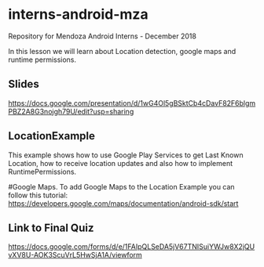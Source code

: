 # interns-android-mza
Repository for Mendoza Android Interns - December 2018

In this lesson we will learn about Location detection, google maps and runtime permissions.

## Slides
https://docs.google.com/presentation/d/1wG4Ol5gBSktCb4cDavF82F6blgmPBZ2A8G3nojgh79U/edit?usp=sharing

## LocationExample
This example shows how to use Google Play Services to get Last Known Location, how to receive location updates and also how to implement RuntimePermissions.

#Google Maps.
To add Google Maps to the Location Example you can follow this tutorial:
https://developers.google.com/maps/documentation/android-sdk/start

## Link to Final Quiz
https://docs.google.com/forms/d/e/1FAIpQLSeDA5jV67TNISuiYWJw8X2jQUvXV8U-AOK3ScuVrL5HwSjA1A/viewform
